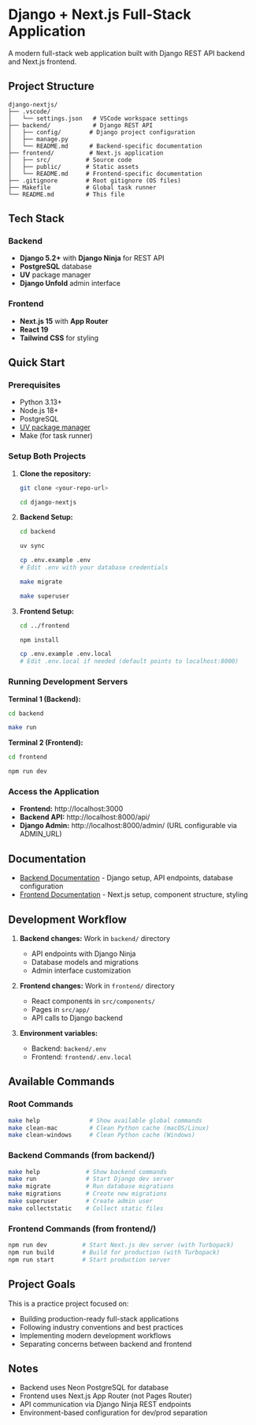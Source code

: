 # Django + Next.js Full-Stack Application

A modern full-stack web application built with Django REST API backend and Next.js frontend.

## Project Structure

```
django-nextjs/
├── .vscode/
│   └── settings.json   # VSCode workspace settings
├── backend/            # Django REST API
│   ├── config/        # Django project configuration
│   ├── manage.py
│   └── README.md      # Backend-specific documentation
├── frontend/          # Next.js application
│   ├── src/          # Source code
│   ├── public/       # Static assets
│   └── README.md     # Frontend-specific documentation
├── .gitignore        # Root gitignore (OS files)
├── Makefile          # Global task runner
└── README.md         # This file
```

## Tech Stack

### Backend
- **Django 5.2+** with **Django Ninja** for REST API
- **PostgreSQL** database
- **UV** package manager
- **Django Unfold** admin interface

### Frontend
- **Next.js 15** with **App Router**
- **React 19**
- **Tailwind CSS** for styling

## Quick Start

### Prerequisites

- Python 3.13+
- Node.js 18+
- PostgreSQL
- [UV package manager](https://github.com/astral-sh/uv)
- Make (for task runner)

### Setup Both Projects

1. **Clone the repository:**
   ```bash
   git clone <your-repo-url>

   cd django-nextjs
   ```

2. **Backend Setup:**
   ```bash
   cd backend

   uv sync

   cp .env.example .env
   # Edit .env with your database credentials

   make migrate

   make superuser
   ```

3. **Frontend Setup:**
   ```bash
   cd ../frontend

   npm install

   cp .env.example .env.local
   # Edit .env.local if needed (default points to localhost:8000)
   ```

### Running Development Servers

**Terminal 1 (Backend):**
```bash
cd backend

make run
```

**Terminal 2 (Frontend):**
```bash
cd frontend

npm run dev
```

### Access the Application

- **Frontend:** http://localhost:3000
- **Backend API:** http://localhost:8000/api/
- **Django Admin:** http://localhost:8000/admin/ (URL configurable via ADMIN_URL)

## Documentation

- [Backend Documentation](./backend/README.md) - Django setup, API endpoints, database configuration
- [Frontend Documentation](./frontend/README.md) - Next.js setup, component structure, styling

## Development Workflow

1. **Backend changes:** Work in `backend/` directory
   - API endpoints with Django Ninja
   - Database models and migrations
   - Admin interface customization

2. **Frontend changes:** Work in `frontend/` directory
   - React components in `src/components/`
   - Pages in `src/app/`
   - API calls to Django backend

3. **Environment variables:**
   - Backend: `backend/.env`
   - Frontend: `frontend/.env.local`

## Available Commands

### Root Commands
```bash
make help              # Show available global commands
make clean-mac         # Clean Python cache (macOS/Linux)
make clean-windows     # Clean Python cache (Windows)
```

### Backend Commands (from backend/)
```bash
make help             # Show backend commands
make run              # Start Django dev server
make migrate          # Run database migrations
make migrations       # Create new migrations
make superuser        # Create admin user
make collectstatic    # Collect static files
```

### Frontend Commands (from frontend/)
```bash
npm run dev          # Start Next.js dev server (with Turbopack)
npm run build        # Build for production (with Turbopack)
npm run start        # Start production server
```

## Project Goals

This is a practice project focused on:
- Building production-ready full-stack applications
- Following industry conventions and best practices
- Implementing modern development workflows
- Separating concerns between backend and frontend

## Notes

- Backend uses Neon PostgreSQL for database
- Frontend uses Next.js App Router (not Pages Router)
- API communication via Django Ninja REST endpoints
- Environment-based configuration for dev/prod separation